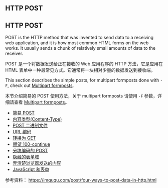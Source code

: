 ## HTTP POST

## HTTP POST

POST is the HTTP method that was invented to send data to a receiving web
application, and it is how most common HTML forms on the web
works. It usually sends a chunk of relatively small amounts of data to the
receiver.

POST 是一个将数据发送给正在接收的 Web 应用程序的 HTTP 方法，它是应用在 HTML 表单中一种最常见方式。它通常将一块相对少量的数据发送到接收端。

This section describes the simple posts, for multipart formposts done with
`-F`, check out [Multipart formposts](multipart.md).

本节介绍简易的 POST 使用方法，关于 multipart formposts 请使用 `-F` 参数，详细请查看 [Multipart formposts](multipart.md)。

* [简易 POST](post/simple.md)
* [内容类型(Content-Type)](post/content-type.md)
* [POST 二进制文件](post/binary.md)
* [URL 编码](post/url-encode.md)
* [转换为 GET](post/convert-to-get.md)
* [期望 100-continue](post/expect100.md)
* [分块编码的 POST](post/chunked.md)
* [隐藏的表单域](post/hiddenfields.md)
* [弄清楚浏览器发送的内容](post/browsersends.md)
* [JavaScript 和表单](post/javascript.md)

参考资料：
https://imququ.com/post/four-ways-to-post-data-in-http.html
